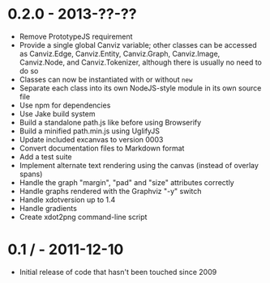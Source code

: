 0.2.0 - 2013-??-??
==================

* Remove PrototypeJS requirement
* Provide a single global Canviz variable; other classes can be accessed as Canviz.Edge, Canviz.Entity, Canviz.Graph, Canviz.Image, Canviz.Node, and Canviz.Tokenizer, although there is usually no need to do so
* Classes can now be instantiated with or without `new`
* Separate each class into its own NodeJS-style module in its own source file
* Use npm for dependencies
* Use Jake build system
* Build a standalone path.js like before using Browserify
* Build a minified path.min.js using UglifyJS
* Update included excanvas to version 0003
* Convert documentation files to Markdown format
* Add a test suite
* Implement alternate text rendering using the canvas (instead of overlay spans)
* Handle the graph "margin", "pad" and "size" attributes correctly
* Handle graphs rendered with the Graphviz "-y" switch
* Handle xdotversion up to 1.4
* Handle gradients
* Create xdot2png command-line script

0.1 / - 2011-12-10
==================

* Initial release of code that hasn't been touched since 2009
